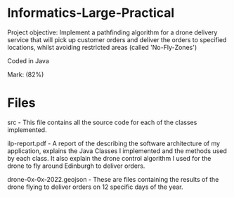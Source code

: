 # Informatics-Large-Practical

Project objective: Implement a pathfinding algorithm for a drone delivery service that will pick up customer orders and deliver
the orders to specified locations, whilst avoiding restricted areas (called 'No-Fly-Zones')

Coded in Java

Mark: (82%)

# Files

src - This file contains all the source code for each of the classes implemented.

ilp-report.pdf - A report of the describing the software architecture of my application, explains the Java Classes I implemented
                 and the methods used by each class. It also explain the drone control algorithm I used for the drone to fly
                 around Edinburgh to deliver orders.
                 
drone-0x-0x-2022.geojson - These are files containing the results of the drone flying to deliver orders on 12 specific days of the year.

